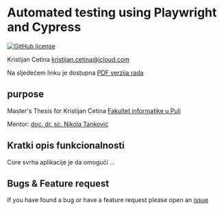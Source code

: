 # Automated testing using Playwright and Cypress

[![GitHub license](https://img.shields.io/github/license/srggrs/assign-one-project-github-action.svg)][license]

[license]: https://github.com/KristijanCetina/payingCustomer/blob/main/LICENSE

Kristijan Cetina <kristijan.cetina@icloud.com>

Na sljedećem linku je dostupna [PDF verzija rada](https://github.com/KristijanCetina/jsTesting/blob/79f06105f49694ebd364a3615284901d5f90a7ba/report/DiplomskiRad-KristijanCetina.pdf)

## purpose

Master's Thesis for Kristijan Cetina
[Fakultet informatike u Puli](https://fipu.unipu.hr/)

Mentor: [doc. dr. sc. Nikola Tanković](https://ntankovic.unipu.hr/)

## Kratki opis funkcionalnosti

Core svrha aplikacije je da omogući …

## Bugs & Feature request

If you have found a bug or have a feature request please open an [issue](https://github.com/KristijanCetina/jsTesting/issues)
